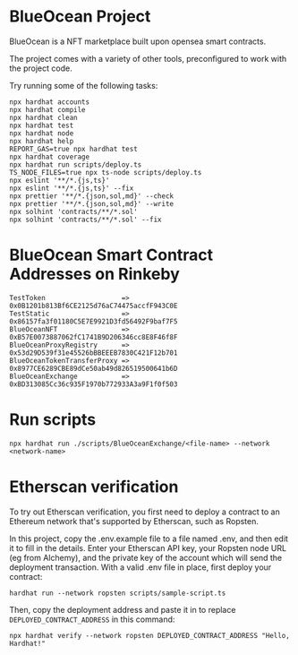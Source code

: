 # BlueOcean Project

BlueOcean is a NFT marketplace built upon opensea smart contracts.

The project comes with a variety of other tools, preconfigured to work with the project code.

Try running some of the following tasks:

```shell
npx hardhat accounts
npx hardhat compile
npx hardhat clean
npx hardhat test
npx hardhat node
npx hardhat help
REPORT_GAS=true npx hardhat test
npx hardhat coverage
npx hardhat run scripts/deploy.ts
TS_NODE_FILES=true npx ts-node scripts/deploy.ts
npx eslint '**/*.{js,ts}'
npx eslint '**/*.{js,ts}' --fix
npx prettier '**/*.{json,sol,md}' --check
npx prettier '**/*.{json,sol,md}' --write
npx solhint 'contracts/**/*.sol'
npx solhint 'contracts/**/*.sol' --fix
```

# BlueOcean Smart Contract Addresses on Rinkeby

```
TestToken                   => 0x0B1201b813Bf6CE2125d76aC74475accfF943C0E
TestStatic                  => 0x86157fa3f01180C5E7E9921D3fd56492F9baf7F5
BlueOceanNFT                => 0xB57E0073887062fC1741B9D206346cc8E8F46f8F
BlueOceanProxyRegistry      => 0x53d29D539f31e45526bBBEEEB7830C421F12b701
BlueOceanTokenTransferProxy => 0x8977CE6289CBE89dCe50ab49d826519500641b6D
BlueOceanExchange           => 0xBD313085Cc36c935F1970b772933A3a9F1f0f503

```

# Run scripts
```
npx hardhat run ./scripts/BlueOceanExchange/<file-name> --network <network-name>
```


# Etherscan verification

To try out Etherscan verification, you first need to deploy a contract to an Ethereum network that's supported by Etherscan, such as Ropsten.

In this project, copy the .env.example file to a file named .env, and then edit it to fill in the details. Enter your Etherscan API key, your Ropsten node URL (eg from Alchemy), and the private key of the account which will send the deployment transaction. With a valid .env file in place, first deploy your contract:

```shell
hardhat run --network ropsten scripts/sample-script.ts
```

Then, copy the deployment address and paste it in to replace `DEPLOYED_CONTRACT_ADDRESS` in this command:

```shell
npx hardhat verify --network ropsten DEPLOYED_CONTRACT_ADDRESS "Hello, Hardhat!"
```